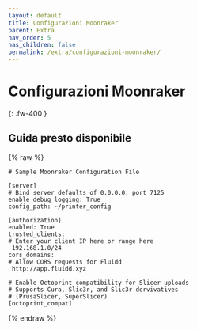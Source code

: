 ```yaml
---
layout: default
title: Configurazioni Moonraker
parent: Extra
nav_order: 5
has_children: false
permalink: /extra/configurazioni-moonraker/
---
```


# Configurazioni Moonraker
{: .fw-400 }

## Guida presto disponibile

{% raw %}
```
# Sample Moonraker Configuration File

[server]
# Bind server defaults of 0.0.0.0, port 7125
enable_debug_logging: True
config_path: ~/printer_config

[authorization]
enabled: True
trusted_clients:
# Enter your client IP here or range here
 192.168.1.0/24
cors_domains:
# Allow CORS requests for Fluidd
 http://app.fluidd.xyz

# Enable Octoprint compatibility for Slicer uploads
# Supports Cura, Slic3r, and Slic3r dervivatives
# (PrusaSlicer, SuperSlicer)
[octoprint_compat]
```
{% endraw %}
